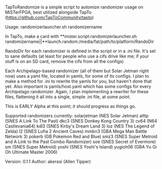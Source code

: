 TapToRandomize is a simple script to automize randomizer usage on MiSTerFPGA, best utilized alongside TapTo (https://github.com/TapToCommunity/tapto)

Usage: randomizerlauncher.sh randomizername

In TapTo, make a card with **mister.script:randomizerlauncher.sh randomizername||**launch.random:/media/fat/path/to/platform/RandoDir

RandoDir for each randomizer is defined in the script or in a .ini file. It's set to sane defaults (at least for people who use a cifs drive like me; if your stuff is on an SD card, remove the cifs from all the configs)

Each Archipelago-based randomizer (all of them but Solar Jetman right now) uses a yaml file, located in yamls, for some of its configs. I plan to make a method for .ini to rewrite the yamls for you, but haven't done that yet. Also important is yamls/host.yaml which has some configs for every Archipelago randomizer. Again, I plan implementing a rewriter for these files, flattening it all into a single, simple .ini file, at some point.

This is EARLY Alpha at this point; it should progress as things go.

Supported randomizers currently:
solarjetman (NES Solar Jetman)
alttp (SNES A Link To The Past)
dkc3 (SNES Donkey Kong Country 3)
cv64 (N64 Castlevania64)
kdl3 (SNES Kirby's Dream Land 3)
loz (NES The Legend of Zelda)
l2 (SNES Lufia 2 Ancient Caves)
mmbn3 (GBA Mega Man Battle Network 3)
pokerb (GB Pokemon Red and Blue)
smz3 (SNES Super Metroid and A Link to the Past Combo Randomizer)
soe (SNES Secret of Evermore)
sm (SNES Super Metroid)
yoshi (SNES Yoshi's Island)
yugioh06 (GBA Yu Gi Oh Ultimate Master 2006)

Version: 0.1.1
Author: akerasi (Allen Tipper)